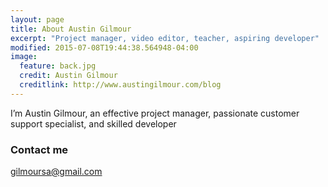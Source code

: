 ```yaml
---
layout: page
title: About Austin Gilmour
excerpt: "Project manager, video editor, teacher, aspiring developer"
modified: 2015-07-08T19:44:38.564948-04:00
image:
  feature: back.jpg
  credit: Austin Gilmour
  creditlink: http://www.austingilmour.com/blog
---
```


I’m Austin Gilmour,
an effective project manager,
passionate customer support specialist,
and skilled developer

### Contact me

[gilmoursa@gmail.com](mailto:gilmoursa@gmail.com)

